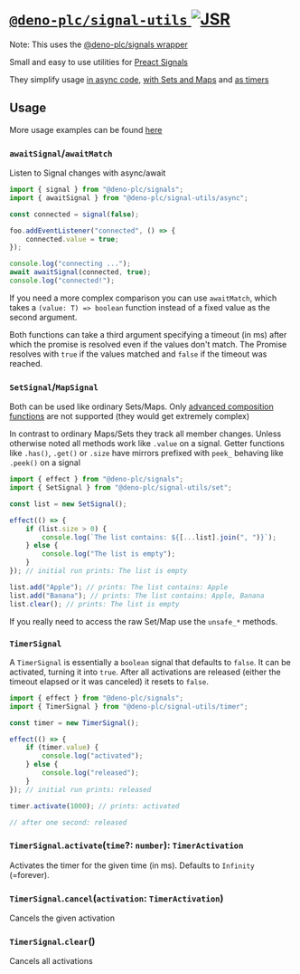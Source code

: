 # [`@deno-plc/signal-utils` ![JSR](https://jsr.io/badges/@deno-plc/signal-utils)](https://jsr.io/@deno-plc/signal-utils)

Note: This uses the [@deno-plc/signals wrapper](../signals/README.md)

Small and easy to use utilities for [Preact Signals](https://preactjs.com/guide/v10/signals)

They simplify usage [in async code](#awaitsignalawaitmatch), [with Sets and Maps](#setsignalmapsignal) and [as timers](#timersignal)

## Usage

More usage examples can be found [here](https://github.com/deno-plc/deno-plc/tree/main/signal-utils/examples)

### `awaitSignal`/`awaitMatch`

Listen to Signal changes with async/await

```typescript
import { signal } from "@deno-plc/signals";
import { awaitSignal } from "@deno-plc/signal-utils/async";

const connected = signal(false);

foo.addEventListener("connected", () => {
    connected.value = true;
});

console.log("connecting ...");
await awaitSignal(connected, true);
console.log("connected!");
```

If you need a more complex comparison you can use `awaitMatch`, which takes a `(value: T) => boolean` function instead of a fixed value as the second
argument.

Both functions can take a third argument specifying a timeout (in ms) after which the promise is resolved even if the values don't match. The Promise
resolves with `true` if the values matched and `false` if the timeout was reached.

### `SetSignal`/`MapSignal`

Both can be used like ordinary Sets/Maps. Only
[advanced composition functions](https://developer.mozilla.org/en-US/docs/Web/JavaScript/Reference/Global_Objects/Set#set_composition) are not
supported (they would get extremely complex)

In contrast to ordinary Maps/Sets they track all member changes. Unless otherwise noted all methods work like `.value` on a signal. Getter functions
like `.has()`, `.get()` or `.size` have mirrors prefixed with `peek_` behaving like `.peek()` on a signal

```typescript
import { effect } from "@deno-plc/signals";
import { SetSignal } from "@deno-plc/signal-utils/set";

const list = new SetSignal();

effect(() => {
    if (list.size > 0) {
        console.log(`The list contains: ${[...list].join(", ")}`);
    } else {
        console.log("The list is empty");
    }
}); // initial run prints: The list is empty

list.add("Apple"); // prints: The list contains: Apple
list.add("Banana"); // prints: The list contains: Apple, Banana
list.clear(); // prints: The list is empty
```

If you really need to access the raw Set/Map use the `unsafe_*` methods.

### `TimerSignal`

A `TimerSignal` is essentially a `boolean` signal that defaults to `false`. It can be activated, turning it into `true`. After all activations are
released (either the timeout elapsed or it was canceled) it resets to `false`.

```typescript
import { effect } from "@deno-plc/signals";
import { TimerSignal } from "@deno-plc/signal-utils/timer";

const timer = new TimerSignal();

effect(() => {
    if (timer.value) {
        console.log("activated");
    } else {
        console.log("released");
    }
}); // initial run prints: released

timer.activate(1000); // prints: activated

// after one second: released
```

### `TimerSignal`.`activate`(`time`?: `number`): `TimerActivation`

Activates the timer for the given time (in ms). Defaults to `Infinity` (=forever).

### `TimerSignal`.`cancel`(`activation`: `TimerActivation`)

Cancels the given activation

### `TimerSignal`.`clear`()

Cancels all activations
